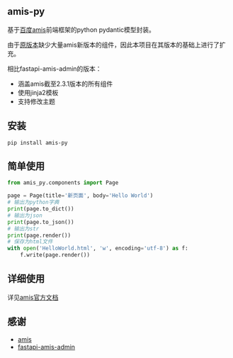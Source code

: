## amis-py
基于[百度amis](https://github.com/baidu/amis)前端框架的python pydantic模型封装。

由于[原版本](https://github.com/amisadmin/fastapi_amis_admin/tree/master/fastapi_amis_admin/amis)缺少大量amis新版本的组件，因此本项目在其版本的基础上进行了扩充。

相比fastapi-amis-admin的版本：
- 涵盖amis截至2.3.1版本的所有组件
- 使用jinja2模板
- 支持修改主题
## 安装
```
pip install amis-py
```
## 简单使用
```python
from amis_py.components import Page

page = Page(title='新页面', body='Hello World')
# 输出为python字典
print(page.to_dict())
# 输出为json
print(page.to_json())
# 输出为str
print(page.render())
# 保存为html文件
with open('HelloWorld.html', 'w', encoding='utf-8') as f:
    f.write(page.render())
```

## 详细使用
详见[amis官方文档](https://aisuda.bce.baidu.com/amis/zh-CN/docs/index)

## 感谢
- [amis](https://github.com/baidu/amis)
- [fastapi-amis-admin](https://github.com/amisadmin/fastapi_amis_admin/tree/master/fastapi_amis_admin/amis)

